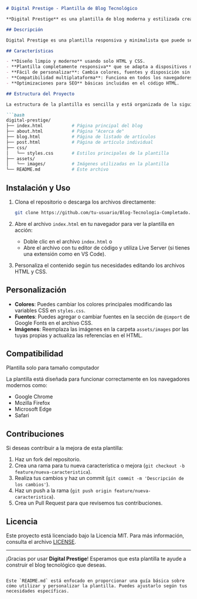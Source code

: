 ```md
# Digital Prestige - Plantilla de Blog Tecnológico

**Digital Prestige** es una plantilla de blog moderna y estilizada creada utilizando solo HTML y CSS. Está diseñada para proyectos tecnológicos, blogs personales o sitios de noticias enfocadas en temas de desarrollo y tecnología.

## Descripción

Digital Prestige es una plantilla responsiva y minimalista que puede ser fácilmente personalizada para crear un blog tecnológico profesional. Esta plantilla ofrece una estructura simple pero elegante que incluye páginas para artículos, una barra de navegación, un pie de página con enlaces a redes sociales y una sección destacada para los posts más importantes.

## Características

- **Diseño limpio y moderno** usando solo HTML y CSS.
- **Plantilla completamente responsiva** que se adapta a dispositivos móviles, tabletas y pantallas de escritorio.
- **Fácil de personalizar**: Cambia colores, fuentes y disposición sin necesidad de JavaScript.
- **Compatibilidad multiplataforma**: Funciona en todos los navegadores modernos.
- **Optimizaciones para SEO** básicas incluidas en el código HTML.

## Estructura del Proyecto

La estructura de la plantilla es sencilla y está organizada de la siguiente manera:

```bash
digital-prestige/
├── index.html           # Página principal del blog
├── about.html           # Página "Acerca de"
├── blog.html            # Página de listado de artículos
├── post.html            # Página de artículo individual
├── css/
│   └── styles.css       # Estilos principales de la plantilla
├── assets/
│   └── images/          # Imágenes utilizadas en la plantilla
└── README.md            # Este archivo
```

## Instalación y Uso

1. Clona el repositorio o descarga los archivos directamente:

    ```bash
    git clone https://github.com/tu-usuario/Blog-Tecnología-Completado.git
    ```

2. Abre el archivo `index.html` en tu navegador para ver la plantilla en acción:

    - Doble clic en el archivo `index.html` o
    - Abre el archivo con tu editor de código y utiliza Live Server (si tienes una extensión como en VS Code).

3. Personaliza el contenido según tus necesidades editando los archivos HTML y CSS.

## Personalización

- **Colores**: Puedes cambiar los colores principales modificando las variables CSS en `styles.css`.
- **Fuentes**: Puedes agregar o cambiar fuentes en la sección de `@import` de Google Fonts en el archivo CSS.
- **Imágenes**: Reemplaza las imágenes en la carpeta `assets/images` por las tuyas propias y actualiza las referencias en el HTML.

## Compatibilidad

Plantilla solo para tamaño computador

La plantilla está diseñada para funcionar correctamente en los navegadores modernos como:

- Google Chrome
- Mozilla Firefox
- Microsoft Edge
- Safari

## Contribuciones

Si deseas contribuir a la mejora de esta plantilla:

1. Haz un fork del repositorio.
2. Crea una rama para tu nueva característica o mejora (`git checkout -b feature/nueva-caracteristica`).
3. Realiza tus cambios y haz un commit (`git commit -m 'Descripción de los cambios'`).
4. Haz un push a la rama (`git push origin feature/nueva-caracteristica`).
5. Crea un Pull Request para que revisemos tus contribuciones.

## Licencia

Este proyecto está licenciado bajo la Licencia MIT. Para más información, consulta el archivo [LICENSE](LICENSE).

---

¡Gracias por usar **Digital Prestige**! Esperamos que esta plantilla te ayude a construir el blog tecnológico que deseas.
```

Este `README.md` está enfocado en proporcionar una guía básica sobre cómo utilizar y personalizar la plantilla. Puedes ajustarlo según tus necesidades específicas.
